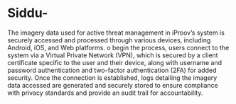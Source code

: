 # Siddu-
The imagery data used for active threat management in iProov’s system is securely accessed and processed through various devices, including Android, iOS, and Web platforms. o begin the process, users connect to the system via a Virtual Private Network (VPN), which is secured by a client certificate specific to the user and their device, along with username and password authentication and two-factor authentication (2FA) for added security. Once the connection is established, logs detailing the imagery data accessed are generated and securely stored to ensure compliance with privacy standards and provide an audit trail for accountability.
